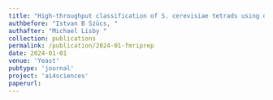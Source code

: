 ```yaml
---
title: "High-throughput classification of S. cerevisiae tetrads using deep learning"
authbefore: "Istvan B Szücs, " 
authafter: "Michael Lisby "
collection: publications
permalink: /publication/2024-01-fmriprep
date: 2024-01-01
venue: 'Yeast'
pubtype: 'journal'
project: 'ai4sciences'
paperurl: 
---
```


